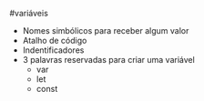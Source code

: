 #variáveis
 
* Nomes simbólicos para receber algum valor
* Atalho de código
* Indentificadores
* 3 palavras reservadas para criar uma variável
    * var 
    * let
    * const